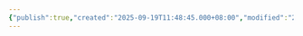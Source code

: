 ```yaml
---
{"publish":true,"created":"2025-09-19T11:48:45.000+08:00","modified":"2025-09-19T11:48:45.000+08:00","cssclasses":""}
---
```


